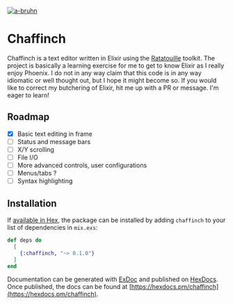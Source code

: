 [![a-bruhn](https://circleci.com/gh/a-bruhn/chaffinch.svg?style=svg)](https://app.circleci.com/pipelines/github/a-bruhn/chaffinch?branch=master&filter=all)

# Chaffinch

Chaffinch is a text editor written in Elixir using the [Ratatouille](https://github.com/ndreynolds/ratatouille) toolkit.
The project is basically a learning exercise for me to get to know Elixir as I really enjoy Phoenix.
I do not in any way claim that this code is in any way idiomatic or well thought out, but I hope it might become so.
If you would like to correct my butchering of Elixir, hit me up with a PR or message. I'm eager to learn!

## Roadmap

- [x] Basic text editing in frame
- [ ] Status and message bars
- [ ] X/Y scrolling 
- [ ] File I/O
- [ ] More advanced controls, user configurations
- [ ] Menus/tabs ?
- [ ] Syntax highlighting

## Installation

If [available in Hex](https://hex.pm/docs/publish), the package can be installed
by adding `chaffinch` to your list of dependencies in `mix.exs`:

```elixir
def deps do
  [
    {:chaffinch, "~> 0.1.0"}
  ]
end
```

Documentation can be generated with [ExDoc](https://github.com/elixir-lang/ex_doc)
and published on [HexDocs](https://hexdocs.pm). Once published, the docs can
be found at [https://hexdocs.pm/chaffinch](https://hexdocs.pm/chaffinch).

